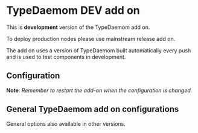 # TypeDaemom DEV add on

This is **development** version of the TypeDaemom add on.

To deploy production nodes please use mainstream release add on.

The add on uses a version of TypeDaemom built automatically every push and is used to test components in development.

## Configuration

**Note**: _Remember to restart the add-on when the configuration is changed._

## General TypeDaemom add on configurations

General options also available in other versions.



